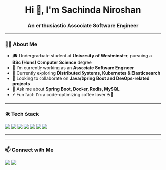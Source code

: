 <h1 align="center">Hi 👋, I'm Sachinda Niroshan</h1>
<h3 align="center">An enthusiastic Associate Software Engineer</h3>

---

### 👨‍💻 About Me

- 🎓 Undergraduate student at **University of Westminster**, pursuing a **BSc (Hons) Computer Science** degree
- 🔭 I’m currently working as an **Associate Software Engineer**
- 🌱 Currently exploring **Distributed Systems, Kubernetes & Elasticsearch**
- 👯 Looking to collaborate on **Java/Spring Boot and DevOps-related projects**
- 💬 Ask me about **Spring Boot, Docker, Redis, MySQL**
- ⚡ Fun fact: I'm a code-optimizing coffee lover ☕🚀

---

### 🛠️ Tech Stack

<p>
  <img src="https://img.shields.io/badge/Java-ED8B00?style=for-the-badge&logo=openjdk&logoColor=white"/>
  <img src="https://img.shields.io/badge/SpringBoot-6DB33F?style=for-the-badge&logo=springboot&logoColor=white"/>
  <img src="https://img.shields.io/badge/Docker-2496ED?style=for-the-badge&logo=docker&logoColor=white"/>
  <img src="https://img.shields.io/badge/Kubernetes-326CE5?style=for-the-badge&logo=kubernetes&logoColor=white"/>
  <img src="https://img.shields.io/badge/Elasticsearch-005571?style=for-the-badge&logo=elasticsearch&logoColor=white"/>
  <img src="https://img.shields.io/badge/MySQL-4479A1?style=for-the-badge&logo=mysql&logoColor=white"/>
  <img src="https://img.shields.io/badge/Redis-DC382D?style=for-the-badge&logo=redis&logoColor=white"/>
</p>

---
---

### 📫 Connect with Me

<p>
  <a href="mailto:sachinda.nirosh@gmail.com"><img src="https://img.shields.io/badge/Gmail-D14836?style=for-the-badge&logo=gmail&logoColor=white" /></a>
   <a href="https://www.linkedin.com/in/sachinda-niroshan-45468a22b">
    <img src="https://img.shields.io/badge/LinkedIn-0077B5?style=for-the-badge&logo=linkedin&logoColor=white" />
  </a>
</p>
